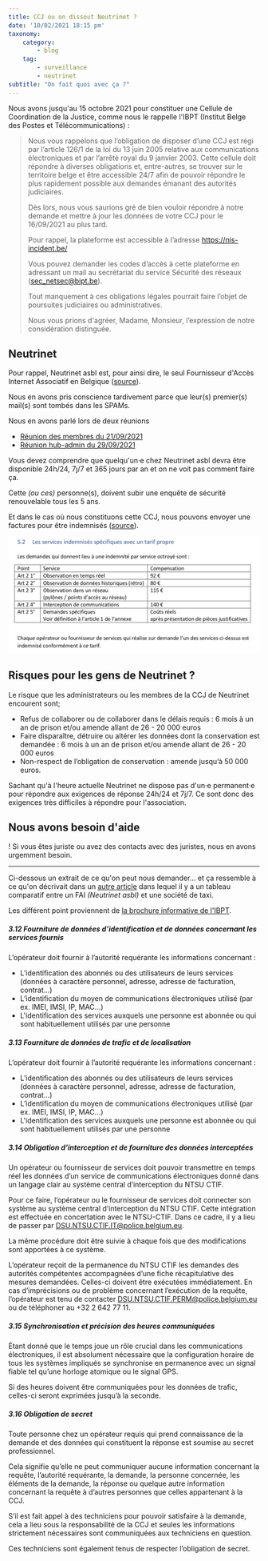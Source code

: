 ```yaml
---
title: CCJ ou on dissout Neutrinet ?
date: '10/02/2021 18:15 pm'
taxonomy:
    category:
        - blog
    tag:
        - surveillance
        - neutrinet
subtitle: "On fait quoi avec ça ?"
---
```


Nous avons jusqu'au 15 octobre 2021 pour constituer une Cellule de Coordination de la Justice, comme nous le rappelle l'IBPT (Institut Belge des Postes et Télécommunications) :

>  Nous vous rappelons que l’obligation de disposer d’une CCJ est régi par l’article 126/1 de la loi du 13 juin 2005 relative aux communications électroniques et par l’arrêté royal du 9 janvier 2003. Cette cellule doit répondre à diverses obligations et, entre-autres, se trouver sur le territoire belge et être accessible 24/7 afin de pouvoir répondre le plus rapidement possible aux demandes émanant des autorités judiciaires.
>
>Dès lors, nous vous saurions gré de bien vouloir répondre à notre demande et mettre à jour les données de votre CCJ pour le 16/09/2021 au plus tard.
>
>Pour rappel, la plateforme est accessible à l’adresse https://nis-incident.be/
>
>Vous pouvez demander les codes d’accès à cette plateforme en adressant un mail au secrétariat du service Sécurité des réseaux (sec_netsec@bipt.be).
>
>Tout manquement à ces obligations légales pourrait faire l’objet de poursuites judiciaires ou administratives.
>
>Nous vous prions d'agréer, Madame, Monsieur, l’expression de notre considération distinguée.

## Neutrinet

Pour rappel, Neutrinet asbl est, pour ainsi dire, le seul Fournisseur d'Accès Internet Associatif en Belgique ([source](https://www.bipt.be/operators/publication/list-of-telecom-operators)).

Nous en avons pris conscience tardivement parce que leur(s) premier(s) mail(s) sont tombés dans les SPAMs.

Nous en avons parlé lors de deux réunions

- [Réunion des membres du 21/09/2021](https://wiki.neutrinet.be/fr/rapports/2021/09-21#ccj)
- [Réunion hub-admin du 29/09/2021](https://wiki.neutrinet.be/fr/rapports/2021/09-29)

Vous devez comprendre que quelqu'un·e chez Neutrinet asbl devra être disponible 24h/24, 7j/7 et 365 jours par an et on ne voit pas comment faire ça.

Cette *(ou ces)* personne(s), doivent subir une enquête de sécurité renouvelable tous les 5 ans.

Et dans le cas où nous constituons cette CCJ, nous pouvons envoyer une factures pour être indemnisés ([source](https://www.ibpt.be/file/cc73d96153bbd5448a56f19d925d05b1379c7f21/4cda9d352da1912b728c4517c70ce9c2de5815c2/Brochure_Informative_Obligations_Collaboration_Autorites_Judiciaires.pdf)).

![Taleaux des indemnité en fonction du service fourni](ccj-indemnisations.png)


## Risques pour les gens de Neutrinet ?

Le risque que les administrateurs ou les membres de la CCJ de Neutrinet encourent sont;

* Refus de collaborer ou de collaborer dans le délais requis : 6 mois à un an de prison et/ou amende allant de 26 - 20 000 euros
* Faire disparaître, détruire ou altérer les données dont la conservation est demandée : 6 mois à un an de prison et/ou amende allant de 26 - 20 000 euros
* Non-respect de l’obligation de conservation : amende jusqu’à 50 000 euros.

Sachant qu'à l'heure actuelle Neutrinet ne dispose pas d'un·e permanent·e pour répondre aux exigences de réponse 24h/24 et 7j/7. Ce sont donc des exigences très difficiles à répondre pour l'association.

## Nous avons besoin d'aide

! Si vous êtes juriste ou avez des contacts avec des juristes, nous en avons urgemment besoin. 

---

Ci-dessous un extrait de ce qu'on peut nous demander… et ça ressemble à ce qu'on décrivait dans un [autre article](/blog/collabo) dans lequel il y a un tableau comparatif entre un FAI *(Neutrinet asbl)* et une société de taxi.

Les différent point proviennent de [la brochure informative de l'IBPT](https://www.ibpt.be/file/cc73d96153bbd5448a56f19d925d05b1379c7f21/4cda9d352da1912b728c4517c70ce9c2de5815c2/Brochure_Informative_Obligations_Collaboration_Autorites_Judiciaires.pdf).

##### 3.12 Fourniture de données d’identification et de données concernant les services fournis

L’opérateur doit fournir à l’autorité requérante les informations concernant :
- L’identification des abonnés ou des utilisateurs de leurs services (données à caractère personnel, adresse, adresse de facturation, contrat...)
- L’identification du moyen de communications électroniques utilisé (par ex. IMEI, IMSI, IP, MAC...)
- L'identification des services auxquels une personne est abonnée ou qui sont habituellement utilisés par une personne

##### 3.13 Fourniture de données de trafic et de localisation

L’opérateur doit fournir à l’autorité requérante les informations concernant :

- L’identification des abonnés ou des utilisateurs de leurs services (données à caractère personnel, adresse, adresse de facturation, contrat...)
- L’identification du moyen de communications électroniques utilisé (par ex. IMEI, IMSI, IP, MAC...)
- L'identification des services auxquels une personne est abonnée ou qui sont habituellement utilisés par une personne

##### 3.14 Obligation d’interception et de fourniture des données interceptées

Un opérateur ou fournisseur de services doit pouvoir transmettre en temps réel les données d’un service de communications électroniques donné dans un langage clair au système central d’interception du NTSU CTIF.

Pour ce faire, l’opérateur ou le fournisseur de services doit connecter son système au système central d’interception du NTSU CTIF. Cette intégration est effectuée en concertation avec le NTSU-CTIF. Dans ce cadre, il y a lieu de passer par DSU.NTSU.CTIF.IT@police.belgium.eu.

La même procédure doit être suivie à chaque fois que des modifications sont apportées à ce système.

L’opérateur reçoit de la permanence du NTSU CTIF les demandes des autorités compétentes accompagnées d’une fiche récapitulative des mesures demandées. Celles-ci doivent être exécutées immédiatement. En cas d’imprécisions ou de problème concernant l’exécution de la requête, l’opérateur est tenu de contacter DSU.NTSU.CTIF.PERM@police.belgium.eu ou de téléphoner au +32 2 642 77 11.

##### 3.15 Synchronisation et précision des heures communiquées

Étant donné que le temps joue un rôle crucial dans les communications électroniques, il est absolument nécessaire que la configuration horaire de tous les systèmes impliqués se synchronise en permanence avec un signal fiable tel qu’une horloge atomique ou le signal GPS.

Si des heures doivent être communiquées pour les données de trafic, celles-ci seront exprimées jusqu’à la seconde.

##### 3.16 Obligation de secret

Toute personne chez un opérateur requis qui prend connaissance de la demande et des données qui constituent la réponse est soumise au secret professionnel.

Cela signifie qu’elle ne peut communiquer aucune information concernant la requête, l’autorité requérante, la demande, la personne concernée, les éléments de la demande, la réponse ou quelque autre information concernant la requête à d’autres personnes que celles appartenant à la CCJ.

S’il est fait appel à des techniciens pour pouvoir satisfaire à la demande, cela a lieu sous la responsabilité de la CCJ et seules les informations strictement nécessaires sont communiquées aux techniciens en question.

Ces techniciens sont également tenus de respecter l’obligation de secret.
